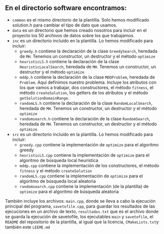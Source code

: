 ## En el directorio software encontramos:
- `common` es el mismo directorio de la plantilla. Solo hemos modificado solution.h para cambiar el tipo de dato que usamos. 
- `data` es un directorio que hemos creado nosotros para incluir en el proyecto los 50 archivos de datos sobre los que trabajamos.
- `inc` es un directorio incluido en la plantilla. Lo hemos modificado para incluir:
    - `greedy.h` contiene la declaración de la clase `GreedySearch`, heredada de `MH`. Tenemos un constructor, un destructor y el método `optimize`
    - `heuristicLS.h` contiene la declaración de la clase `HeuristicLocalSearch`, heredada de `MH`. Tenemos un constructor, un destructor y el método `optimize`
    - `mddp.h` contiene la declaración de la clase `MDDProblem`, heredada de `Problem`. Aquí definimos nuestro problema. Incluye los atributos con los que vamos a trabajar, dos constructores, el método `fitness`, el método `createSolution`, los getters de los atributos y el método `getSolutionDomainRange`. 
    - `randomLS.h` contiene la declaración de la clase `RandomLocalSearch`, heredada de `MH`. Tenemos un constructor, un destructor y el método `optimize`
    - `randomsearch.h` contiene la declaración de la clase `RandomSearch`, heredada de `MH`. Tenemos un constructor, un destructor y el método `optimize`
- `src` es un directorio incluido en la plantilla. Lo hemos modificado para incluir:
    - `greedy.cpp` contiene la implementación de `optimize` para el algoritmo greedy
    - `heuristicLS.cpp` contiene la implementación de `optimize` para el algoritmo de búsqueda local heurística
    - `mddp.cpp` contiene la implementación de los constructores, el método `fitness` y el método `createSolution`
    - `randomLS.cpp` contiene la implementación de `optimize` para el algoritmo de búsqueda local aleatoria
    - `randomsearch.cpp` contiene la implementación (de la plantilla) de `optimize` para el algoritmo de búsqueda aleatoria

También incluye los archivos: `main.cpp`, donde se lleva a cabo la ejecución principal del programa, `savetofile.cpp`, para guardar los resultados de las ejecuciones en un archivo de texto, `resultados.txt` que es el archivo donde se guarda la ejecución de savetofile, los ejecutables `main` y `savetofile`, el `README` del repositorio de la plantilla, al igual que la licencia, `CMakeLists.txt`y también este `LEEME.md`
